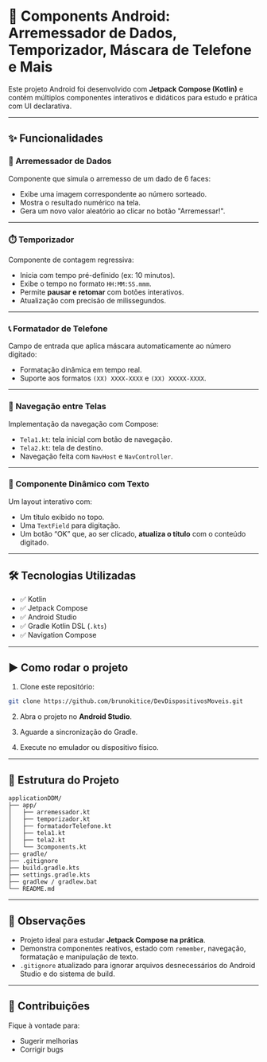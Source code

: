 # 🎲 Components Android: Arremessador de Dados, Temporizador, Máscara de Telefone e Mais

Este projeto Android foi desenvolvido com **Jetpack Compose (Kotlin)** e contém múltiplos componentes interativos e didáticos para estudo e prática com UI declarativa.

---

## ✨ Funcionalidades

### 🎲 Arremessador de Dados
Componente que simula o arremesso de um dado de 6 faces:
- Exibe uma imagem correspondente ao número sorteado.
- Mostra o resultado numérico na tela.
- Gera um novo valor aleatório ao clicar no botão "Arremessar!".

---

### ⏱️ Temporizador
Componente de contagem regressiva:
- Inicia com tempo pré-definido (ex: 10 minutos).
- Exibe o tempo no formato `HH:MM:SS.mmm`.
- Permite **pausar e retomar** com botões interativos.
- Atualização com precisão de milissegundos.

---

### 📞 Formatador de Telefone
Campo de entrada que aplica máscara automaticamente ao número digitado:
- Formatação dinâmica em tempo real.
- Suporte aos formatos `(XX) XXXX-XXXX` e `(XX) XXXXX-XXXX`.

---

### 🔀 Navegação entre Telas
Implementação da navegação com Compose:
- `Tela1.kt`: tela inicial com botão de navegação.
- `Tela2.kt`: tela de destino.
- Navegação feita com `NavHost` e `NavController`.

---

### 📝 Componente Dinâmico com Texto
Um layout interativo com:
- Um título exibido no topo.
- Uma `TextField` para digitação.
- Um botão “OK” que, ao ser clicado, **atualiza o título** com o conteúdo digitado.

---

## 🛠 Tecnologias Utilizadas

- ✅ Kotlin
- ✅ Jetpack Compose
- ✅ Android Studio
- ✅ Gradle Kotlin DSL (`.kts`)
- ✅ Navigation Compose

---

## ▶️ Como rodar o projeto

1. Clone este repositório:

```bash
git clone https://github.com/brunokitice/DevDispositivosMoveis.git
```

2. Abra o projeto no **Android Studio**.

3. Aguarde a sincronização do Gradle.

4. Execute no emulador ou dispositivo físico.

---

## 📁 Estrutura do Projeto

```
applicationDDM/
├── app/                      
│   ├── arremessador.kt
│   ├── temporizador.kt
│   ├── formatadorTelefone.kt
│   ├── tela1.kt
│   ├── tela2.kt
│   └── 3components.kt
├── gradle/                   
├── .gitignore
├── build.gradle.kts
├── settings.gradle.kts
├── gradlew / gradlew.bat
└── README.md
```

---

## 📌 Observações

- Projeto ideal para estudar **Jetpack Compose na prática**.
- Demonstra componentes reativos, estado com `remember`, navegação, formatação e manipulação de texto.
- `.gitignore` atualizado para ignorar arquivos desnecessários do Android Studio e do sistema de build.

---

## 🤝 Contribuições

Fique à vontade para:
- Sugerir melhorias
- Corrigir bugs
